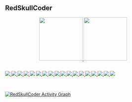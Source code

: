 ## RedSkullCoder
<div align="center">
  <a href="https://github.com/RedSkullCoder">
  <img height="140em" src="https://github-readme-stats.vercel.app/api?username=RedSkullCoder&show_icons=true&theme=dark&include_all_commits=true&count_private=true"/>
  <img height="140em" src="https://github-readme-stats.vercel.app/api/top-langs/?username=RedSkullCoder&layout=compact&langs_count=7&theme=dark"/>
</div>
<div style="display: inline_block"><br>
  
  <p align="left"> 
    <a href="https://www.java.com" target="_blank"> <img src="https://img.icons8.com/color/48/000000/java-coffee-cup-logo.png"/> </a>
     <a href="https://www.python.org/" target="_blank"> <img src="https://img.icons8.com/color/48/000000/python--v1.png"/> </a>
    <a href="https://www.android.com" target="_blank"> <img src="https://img.icons8.com/fluency/48/000000/android-studio--v3.png"/> </a>
     <a href="https://isocpp.org/" target="_blank"> <img src="https://img.icons8.com/external-tal-revivo-shadow-tal-revivo/48/000000/external-cplusplus-a-general-purpose-descriptive-programming-computer-language-logo-shadow-tal-revivo.png"/> </a>
     <a href="https://flutter.dev/" target="_blank"> <img src="https://img.icons8.com/color/48/000000/flutter.png"/></a>
     <a href="https://rwww.php.net/" target="_blank"> <img src="https://img.icons8.com/color/48/000000/php.png"/> </a>
    <a href="https://developer.mozilla.org/es/docs/Glossary/HTML5" target="_blank"> <img src="https://img.icons8.com/external-tal-revivo-color-tal-revivo/48/000000/external-html-5-is-a-software-solution-stack-that-defines-the-properties-and-behaviors-of-web-page-logo-color-tal-revivo.png"/> </a>
    <a href="https://developer.mozilla.org/es/docs/Web/CSS" target="_blank"> <img src="https://img.icons8.com/color/48/000000/css3.png"/> </a>
   <a href="https://www.javascript.com/" target="_blank"> <img src="https://img.icons8.com/color/48/000000/javascript--v1.png"/> </a>
    <a href="https://reactjs.org/" target="_blank"> <img src="https://img.icons8.com/color/48/000000/react-native.png"/> </a>
  <a href="https://www.computerweekly.com/" target="_blank"> <img src="https://img.icons8.com/external-tal-revivo-color-tal-revivo/48/000000/external-sql-a-domain-specific-language-for-programming-and-designed-for-managing-data-database-color-tal-revivo.png"/> </a>
 <a href="https://www.mongodb.com/" target="_blank"> <img src="https://img.icons8.com/color/48/000000/mongodb.png"/> </a>
 <a href="www.oracle.com" target="_blank"><img src="https://img.icons8.com/color/48/000000/oracle-logo.png"/> </a>
    <a href="https://firebase.google.com/" target="_blank"><img src="https://img.icons8.com/color/48/000000/firebase.png"/> </a>
    <a href="aws.amazon.com" target="_blank"><img src="https://img.icons8.com/color/48/000000/amazon-web-services.png"/> </a>
     <a href="cloud.google.com" target="_blank"><img src="https://img.icons8.com/color/48/000000/google-cloud.png"/> </a>
     <a href="https://git-scm.com/" target="_blank"><img src="https://img.icons8.com/color/48/000000/git.png"/> </a>
    <a href="https://www.arduino.cc/" target="_blank"><img src="https://img.icons8.com/fluency/48/000000/arduino.png"/> </a>
</p>

<br/>
  <br/>
<!-- graficos -->
<a href="https://github.com/RedSkullCoder/github-readme-activity-graph"><img alt="RedSkullCoder Activity Graph" src="https://activity-graph.herokuapp.com/graph?username=RedSkullCoder&bg_color=0D1117&color=5BCDEC&line=5BCDEC&point=FFFFFF&hide_border=true" /></a>


